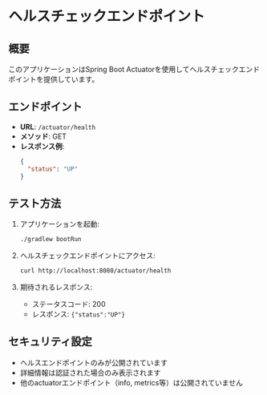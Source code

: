 # ヘルスチェックエンドポイント

## 概要
このアプリケーションはSpring Boot Actuatorを使用してヘルスチェックエンドポイントを提供しています。

## エンドポイント
- **URL**: `/actuator/health`
- **メソッド**: GET
- **レスポンス例**:
  ```json
  {
    "status": "UP"
  }
  ```

## テスト方法
1. アプリケーションを起動:
   ```bash
   ./gradlew bootRun
   ```

2. ヘルスチェックエンドポイントにアクセス:
   ```bash
   curl http://localhost:8080/actuator/health
   ```

3. 期待されるレスポンス:
   - ステータスコード: 200
   - レスポンス: `{"status":"UP"}`

## セキュリティ設定
- ヘルスエンドポイントのみが公開されています
- 詳細情報は認証された場合のみ表示されます
- 他のactuatorエンドポイント（info, metrics等）は公開されていません